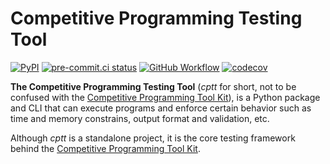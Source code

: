 # Competitive Programming Testing Tool

[![PyPI](https://img.shields.io/pypi/v/cptt?logo=python&logoColor=white)](https://pypi.org/project/cptt)
[![pre-commit.ci status](https://results.pre-commit.ci/badge/github/RealA10N/cptt/main.svg)](https://results.pre-commit.ci/latest/github/RealA10N/cptt/main)
[![GitHub Workflow](https://img.shields.io/github/workflow/status/reala10n/cptt/CI/main?logo=github&logoColor=white)](https://github.com/RealA10N/cptt/actions/workflows/ci.yaml?query=branch%3Amain)
[![codecov](https://img.shields.io/codecov/c/github/reala10n/cptt?logo=codecov&logoColor=white)](https://codecov.io/gh/RealA10N/cptt)

**The Competitive Programming Testing Tool** (*cptt* for short, not to be
confused with the [Competitive Programming Tool Kit]), is a Python package and
CLI that can execute programs and enforce certain behavior such as time and
memory constrains, output format and validation, etc.

Although *cptt* is a standalone project, it is the core testing framework behind
the [Competitive Programming Tool Kit].

[Competitive Programming Tool Kit]: https://github.com/RealA10N/cptk
